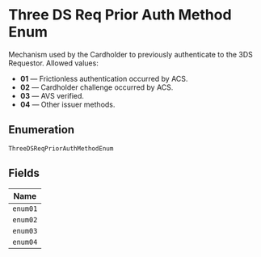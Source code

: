 
# Three DS Req Prior Auth Method Enum

Mechanism used by the Cardholder to previously authenticate to the 3DS Requestor. Allowed values:

* **01** — Frictionless authentication occurred by ACS.
* **02** — Cardholder challenge occurred by ACS.
* **03** — AVS verified.
* **04** — Other issuer methods.

## Enumeration

`ThreeDSReqPriorAuthMethodEnum`

## Fields

| Name |
|  --- |
| `enum01` |
| `enum02` |
| `enum03` |
| `enum04` |

